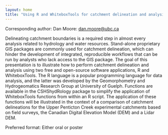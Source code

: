 ```yaml
---
layout: home
title: "Using R and WhiteboxTools for catchment delineation and analysis"
---
```



Corresponding author: Dan Moore: dan.moore@ubc.ca

Delineating catchment boundaries is a required step in almost every analysis related to hydrology and water resources. Stand-alone proprietary GIS packages are commonly used for catchment delineation, which can hinder the development of integrated, reproducible workflows that can be run by analysts who lack access to the GIS package. The goal of this presentation is to illustrate how to perform catchment delineation and analysis using two free and open-source software applications, R and WhiteboxTools. The R language is a popular programming language for data analysis, and the latter was developed by the Geomorphometry and Hydrogeomatics Research Group at University of Guelph. Functions are available in the CSHShydRology package to simplify the application of WhiteboxTools functions from within an R script. The application of these functions will be illustrated in the context of a comparison of catchment delineations for the Upper Penticton Creek experimental catchments based on field surveys, the Canadian Digital Elevation Model (DEM) and a Lidar DEM.

Preferred format: Either oral or poster
